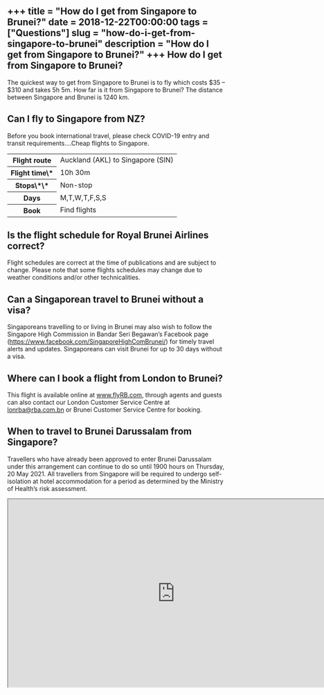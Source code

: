 +++
title = "How do I get from Singapore to Brunei?"
date = 2018-12-22T00:00:00
tags = ["Questions"]
slug = "how-do-i-get-from-singapore-to-brunei"
description = "How do I get from Singapore to Brunei?"
+++
How do I get from Singapore to Brunei?
--------------------------------------

The quickest way to get from Singapore to Brunei is to fly which costs $35 – $310 and takes 5h 5m. How far is it from Singapore to Brunei? The distance between Singapore and Brunei is 1240 km.

Can I fly to Singapore from NZ?
-------------------------------

Before you book international travel, please check COVID-19 entry and transit requirements….Cheap flights to Singapore.

<table><tr><th>Flight route</th><td>Auckland (AKL) to Singapore (SIN)</td></tr><tr><th>Flight time\*</th><td>10h 30m</td></tr><tr><th>Stops\*\*</th><td>Non-stop</td></tr><tr><th>Days</th><td>M,T,W,T,F,S,S</td></tr><tr><th>Book</th><td>Find flights</td></tr></table>

Is the flight schedule for Royal Brunei Airlines correct?
---------------------------------------------------------

Flight schedules are correct at the time of publications and are subject to change. Please note that some flights schedules may change due to weather conditions and/or other technicalities.

Can a Singaporean travel to Brunei without a visa?
--------------------------------------------------

Singaporeans travelling to or living in Brunei may also wish to follow the Singapore High Commission in Bandar Seri Begawan’s Facebook page (https://www.facebook.com/SingaporeHighComBrunei/) for timely travel alerts and updates. Singaporeans can visit Brunei for up to 30 days without a visa.

Where can I book a flight from London to Brunei?
------------------------------------------------

This flight is available online at www.flyRB.com, through agents and guests can also contact our London Customer Service Centre at lonrba@rba.com.bn or Brunei Customer Service Centre for booking.

When to travel to Brunei Darussalam from Singapore?
---------------------------------------------------

Travellers who have already been approved to enter Brunei Darussalam under this arrangement can continue to do so until 1900 hours on Thursday, 20 May 2021. All travellers from Singapore will be required to undergo self-isolation at hotel accommodation for a period as determined by the Ministry of Health’s risk assessment.

<iframe allow="accelerometer; autoplay; clipboard-write; encrypted-media; gyroscope; picture-in-picture" allowfullscreen="" class="__youtube_prefs__  epyt-is-override  no-lazyload" data-no-lazy="1" data-origheight="433" data-origwidth="770" data-skipgform_ajax_framebjll="" height="433" id="_ytid_56930" loading="lazy" src="https://www.youtube.com/embed/5ygLqmlNT9I?enablejsapi=1&autoplay=0&cc_load_policy=0&cc_lang_pref=&iv_load_policy=1&loop=0&modestbranding=0&rel=1&fs=1&playsinline=0&autohide=2&theme=dark&color=red&controls=1&" title="YouTube player" width="770"></iframe>